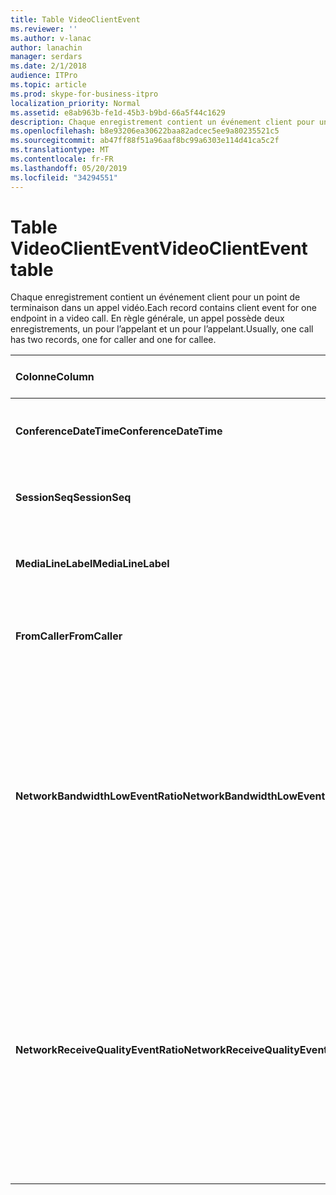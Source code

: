 ```yaml
---
title: Table VideoClientEvent
ms.reviewer: ''
ms.author: v-lanac
author: lanachin
manager: serdars
ms.date: 2/1/2018
audience: ITPro
ms.topic: article
ms.prod: skype-for-business-itpro
localization_priority: Normal
ms.assetid: e8ab963b-fe1d-45b3-b9bd-66a5f44c1629
description: Chaque enregistrement contient un événement client pour un point de terminaison dans un appel vidéo. En règle générale, un appel possède deux enregistrements, un pour l’appelant et un pour l’appelant.
ms.openlocfilehash: b8e93206ea30622baa82adcec5ee9a80235521c5
ms.sourcegitcommit: ab47ff88f51a96aaf8bc99a6303e114d41ca5c2f
ms.translationtype: MT
ms.contentlocale: fr-FR
ms.lasthandoff: 05/20/2019
ms.locfileid: "34294551"
---
```

# <a name="videoclientevent-table"></a><span data-ttu-id="8a880-104">Table VideoClientEvent</span><span class="sxs-lookup"><span data-stu-id="8a880-104">VideoClientEvent table</span></span>
 
<span data-ttu-id="8a880-105">Chaque enregistrement contient un événement client pour un point de terminaison dans un appel vidéo.</span><span class="sxs-lookup"><span data-stu-id="8a880-105">Each record contains client event for one endpoint in a video call.</span></span> <span data-ttu-id="8a880-106">En règle générale, un appel possède deux enregistrements, un pour l’appelant et un pour l’appelant.</span><span class="sxs-lookup"><span data-stu-id="8a880-106">Usually, one call has two records, one for caller and one for callee.</span></span>
  
|<span data-ttu-id="8a880-107">**Colonne**</span><span class="sxs-lookup"><span data-stu-id="8a880-107">**Column**</span></span>|<span data-ttu-id="8a880-108">**Type de données**</span><span class="sxs-lookup"><span data-stu-id="8a880-108">**Data Type**</span></span>|<span data-ttu-id="8a880-109">**Clé/Index**</span><span class="sxs-lookup"><span data-stu-id="8a880-109">**Key/Index**</span></span>|<span data-ttu-id="8a880-110">**Détails**</span><span class="sxs-lookup"><span data-stu-id="8a880-110">**Details**</span></span>|
|:-----|:-----|:-----|:-----|
|<span data-ttu-id="8a880-111">**ConferenceDateTime**</span><span class="sxs-lookup"><span data-stu-id="8a880-111">**ConferenceDateTime**</span></span> <br/> |<span data-ttu-id="8a880-112">DateHeure</span><span class="sxs-lookup"><span data-stu-id="8a880-112">datetime</span></span>  <br/> |<span data-ttu-id="8a880-113">Principal</span><span class="sxs-lookup"><span data-stu-id="8a880-113">Primary</span></span>  <br/> |<span data-ttu-id="8a880-114">Fait référence à partir de la [table MediaLine](medialine-0.md).</span><span class="sxs-lookup"><span data-stu-id="8a880-114">Referenced from the [MediaLine table](medialine-0.md).</span></span>  <br/> |
|<span data-ttu-id="8a880-115">**SessionSeq**</span><span class="sxs-lookup"><span data-stu-id="8a880-115">**SessionSeq**</span></span> <br/> |<span data-ttu-id="8a880-116">int</span><span class="sxs-lookup"><span data-stu-id="8a880-116">int</span></span>  <br/> |<span data-ttu-id="8a880-117">Principal</span><span class="sxs-lookup"><span data-stu-id="8a880-117">Primary</span></span>  <br/> |<span data-ttu-id="8a880-118">Fait référence à partir de la [table MediaLine](medialine-0.md).</span><span class="sxs-lookup"><span data-stu-id="8a880-118">Referenced from the [MediaLine table](medialine-0.md).</span></span>  <br/> |
|<span data-ttu-id="8a880-119">**MediaLineLabel**</span><span class="sxs-lookup"><span data-stu-id="8a880-119">**MediaLineLabel**</span></span> <br/> |<span data-ttu-id="8a880-120">tinyint</span><span class="sxs-lookup"><span data-stu-id="8a880-120">tinyint</span></span>  <br/> |<span data-ttu-id="8a880-121">Principal</span><span class="sxs-lookup"><span data-stu-id="8a880-121">Primary</span></span>  <br/> |<span data-ttu-id="8a880-122">Fait référence à partir de la [table MediaLine](medialine-0.md).</span><span class="sxs-lookup"><span data-stu-id="8a880-122">Referenced from the [MediaLine table](medialine-0.md).</span></span>  <br/> |
|<span data-ttu-id="8a880-123">**FromCaller**</span><span class="sxs-lookup"><span data-stu-id="8a880-123">**FromCaller**</span></span> <br/> |<span data-ttu-id="8a880-124">bit</span><span class="sxs-lookup"><span data-stu-id="8a880-124">bit</span></span>  <br/> |<span data-ttu-id="8a880-125">Principal</span><span class="sxs-lookup"><span data-stu-id="8a880-125">Primary</span></span>  <br/> |<span data-ttu-id="8a880-126">0: données du destinataire</span><span class="sxs-lookup"><span data-stu-id="8a880-126">0: Callee's data</span></span>  <br/> <span data-ttu-id="8a880-127">1: données de l’appelant</span><span class="sxs-lookup"><span data-stu-id="8a880-127">1: Caller's data</span></span>  <br/> |
|<span data-ttu-id="8a880-128">**NetworkBandwidthLowEventRatio**</span><span class="sxs-lookup"><span data-stu-id="8a880-128">**NetworkBandwidthLowEventRatio**</span></span> <br/> || <br/> |<span data-ttu-id="8a880-129">Pourcentage de session de déclenchement de l’événement LowBandwidth pour l’état «incorrect».</span><span class="sxs-lookup"><span data-stu-id="8a880-129">Percentage of session the LowBandwidth event was fired for 'Bad' state.</span></span> <span data-ttu-id="8a880-130">La bande passante disponible est insuffisante pour obtenir une utilisation vocale acceptable.</span><span class="sxs-lookup"><span data-stu-id="8a880-130">The available bandwidth is insufficient for an acceptable voice experience.</span></span>  <br/> |
|<span data-ttu-id="8a880-131">**NetworkReceiveQualityEventRatio**</span><span class="sxs-lookup"><span data-stu-id="8a880-131">**NetworkReceiveQualityEventRatio**</span></span> <br/> || <br/> |<span data-ttu-id="8a880-132">Pourcentage de session de déclenchement de l’événement ReceiveSendQuality pour l’état «incorrect».</span><span class="sxs-lookup"><span data-stu-id="8a880-132">Percentage of session the ReceiveSendQuality event was fired for 'Bad' state.</span></span>  <br/> <span data-ttu-id="8a880-133">La qualité du réseau en termes de gigue ou de perte de paquets est sévère et a un impact sur la qualité du son reçu.</span><span class="sxs-lookup"><span data-stu-id="8a880-133">Network quality in terms of jitter or packet loss is severe and impacts the quality of audio being received.</span></span>  <br/> |
   

